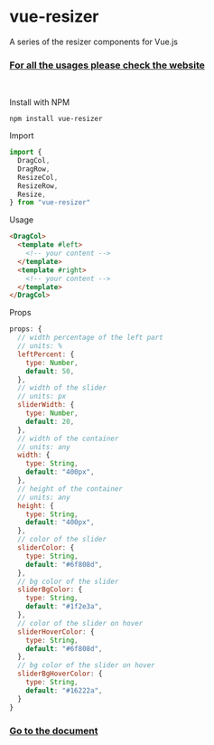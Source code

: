 # vue-resizer
A series of the resizer components for Vue.js

### [For all the usages please check the website](https://vue-resizer.vicuxd.com/) 

<br/>

Install with NPM

```
npm install vue-resizer
```

Import

```js
import {
  DragCol,
  DragRow,
  ResizeCol,
  ResizeRow,
  Resize,
} from "vue-resizer"
```
Usage

```html
<DragCol>
  <template #left>
    <!-- your content -->
  </template>
  <template #right>
    <!-- your content -->
  </template>
</DragCol>
```

Props
```js
props: {
  // width percentage of the left part
  // units: %
  leftPercent: { 
    type: Number,
    default: 50,
  },
  // width of the slider
  // units: px
  sliderWidth: {
    type: Number,
    default: 20,
  },
  // width of the container
  // units: any
  width: {
    type: String,
    default: "400px",
  },
  // height of the container
  // units: any
  height: {
    type: String,
    default: "400px",
  },
  // color of the slider
  sliderColor: {
    type: String,
    default: "#6f808d",
  },
  // bg color of the slider
  sliderBgColor: {
    type: String,
    default: "#1f2e3a",
  },
  // color of the slider on hover
  sliderHoverColor: {
    type: String,
    default: "#6f808d",
  },
  // bg color of the slider on hover
  sliderBgHoverColor: {
    type: String,
    default: "#16222a",
  }
}
```

### [Go to the document](https://vue-resizer.vicuxd.com/) 